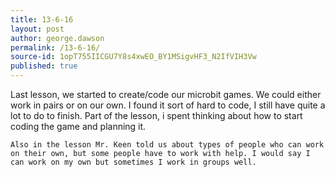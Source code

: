 ```yaml
---
title: 13-6-16
layout: post
author: george.dawson
permalink: /13-6-16/
source-id: 1opT755IICGU7Y8s4xwEO_BY1MSigvHF3_N2IfVIH3Vw
published: true
---
```

Last lesson, we started to create/code our microbit games. We could either work in pairs or on our own. I found it sort of hard to code, I still have quite a lot to do to finish. Part of the lesson, i spent thinking about how to start coding the game and planning it.

	Also in the lesson Mr. Keen told us about types of people who can work on their own, but some people have to work with help. I would say I can work on my own but sometimes I work in groups well.


